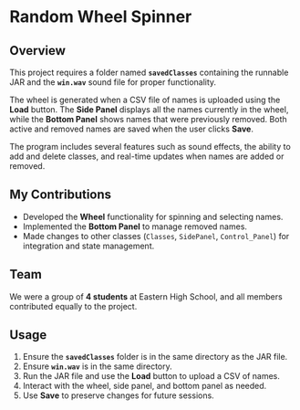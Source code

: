 # Random Wheel Spinner

## Overview
This project requires a folder named **`savedClasses`** containing the runnable JAR and the **`win.wav`** sound file for proper functionality.  

The wheel is generated when a CSV file of names is uploaded using the **Load** button. The **Side Panel** displays all the names currently in the wheel, while the **Bottom Panel** shows names that were previously removed. Both active and removed names are saved when the user clicks **Save**.  

The program includes several features such as sound effects, the ability to add and delete classes, and real-time updates when names are added or removed.  

## My Contributions
- Developed the **Wheel** functionality for spinning and selecting names.  
- Implemented the **Bottom Panel** to manage removed names.  
- Made changes to other classes (`Classes`, `SidePanel`, `Control_Panel`) for integration and state management.  

## Team
We were a group of **4 students** at Eastern High School, and all members contributed equally to the project.

## Usage
1. Ensure the **`savedClasses`** folder is in the same directory as the JAR file.  
2. Ensure **`win.wav`** is in the same directory.  
3. Run the JAR file and use the **Load** button to upload a CSV of names.  
4. Interact with the wheel, side panel, and bottom panel as needed.  
5. Use **Save** to preserve changes for future sessions.  
